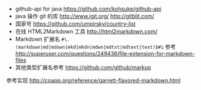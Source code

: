 * github-api for java https://github.com/kohsuke/github-api
* java 操作 git 的库 
	http://www.jgit.org/
	http://gitblit.com/
* 国家号 https://github.com/umpirsky/country-list
* 在线 HTML2Markdown 工具 http://html2markdown.com/
* Markdown 扩展名 `#\.(markdown|md|mdown|mkd|mkdn|mdwn|mdtxt|mdtext|text)$#i`
	参考 http://superuser.com/questions/249436/file-extension-for-markdown-files
* 其他类型扩展名参考 https://github.com/github/markup

参考实现
http://coapp.org/reference/garrett-flavored-markdown.html